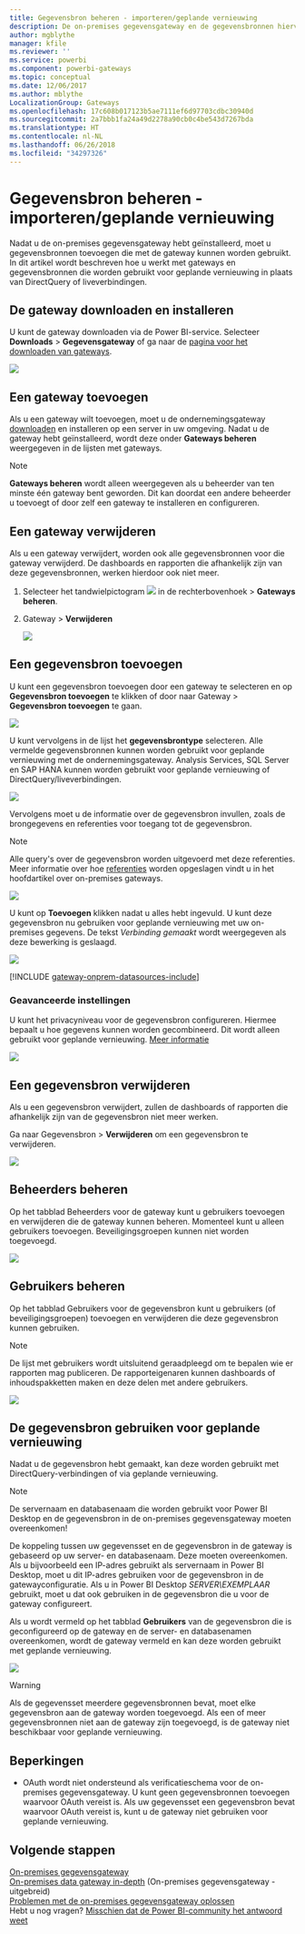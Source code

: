```yaml
---
title: Gegevensbron beheren - importeren/geplande vernieuwing
description: De on-premises gegevensgateway en de gegevensbronnen hiervoor beheren. Dit artikel is specifiek bedoeld voor gegevensbronnen die kunnen worden gebruikt met importeren/geplande vernieuwing.
author: mgblythe
manager: kfile
ms.reviewer: ''
ms.service: powerbi
ms.component: powerbi-gateways
ms.topic: conceptual
ms.date: 12/06/2017
ms.author: mblythe
LocalizationGroup: Gateways
ms.openlocfilehash: 17c608b017123b5ae7111ef6d97703cdbc30940d
ms.sourcegitcommit: 2a7bbb1fa24a49d2278a90cb0c4be543d7267bda
ms.translationtype: HT
ms.contentlocale: nl-NL
ms.lasthandoff: 06/26/2018
ms.locfileid: "34297326"
---
```

# <a name="manage-your-data-source---importscheduled-refresh"></a>Gegevensbron beheren - importeren/geplande vernieuwing
Nadat u de on-premises gegevensgateway hebt geïnstalleerd, moet u gegevensbronnen toevoegen die met de gateway kunnen worden gebruikt. In dit artikel wordt beschreven hoe u werkt met gateways en gegevensbronnen die worden gebruikt voor geplande vernieuwing in plaats van DirectQuery of liveverbindingen.

## <a name="download-and-install-the-gateway"></a>De gateway downloaden en installeren
U kunt de gateway downloaden via de Power BI-service. Selecteer **Downloads** > **Gegevensgateway** of ga naar de [pagina voor het downloaden van gateways](https://go.microsoft.com/fwlink/?LinkId=698861).

![](media/service-gateway-enterprise-manage-scheduled-refresh/powerbi-download-data-gateway.png)

## <a name="add-a-gateway"></a>Een gateway toevoegen
Als u een gateway wilt toevoegen, moet u de ondernemingsgateway [downloaden](https://go.microsoft.com/fwlink/?LinkId=698863) en installeren op een server in uw omgeving. Nadat u de gateway hebt geïnstalleerd, wordt deze onder **Gateways beheren** weergegeven in de lijsten met gateways.

> [!NOTE]
> **Gateways beheren** wordt alleen weergegeven als u beheerder van ten minste één gateway bent geworden. Dit kan doordat een andere beheerder u toevoegt of door zelf een gateway te installeren en configureren.
> 
> 

## <a name="remove-a-gateway"></a>Een gateway verwijderen
Als u een gateway verwijdert, worden ook alle gegevensbronnen voor die gateway verwijderd.  De dashboards en rapporten die afhankelijk zijn van deze gegevensbronnen, werken hierdoor ook niet meer.

1. Selecteer het tandwielpictogram ![](media/service-gateway-enterprise-manage-scheduled-refresh/pbi_gearicon.png) in de rechterbovenhoek > **Gateways beheren**.
2. Gateway > **Verwijderen**
   
   ![](media/service-gateway-enterprise-manage-scheduled-refresh/datasourcesettings7.png)

## <a name="add-a-data-source"></a>Een gegevensbron toevoegen
U kunt een gegevensbron toevoegen door een gateway te selecteren en op **Gegevensbron toevoegen** te klikken of door naar Gateway > **Gegevensbron toevoegen** te gaan.

![](media/service-gateway-enterprise-manage-scheduled-refresh/datasourcesettings1.png)

U kunt vervolgens in de lijst het **gegevensbrontype** selecteren. Alle vermelde gegevensbronnen kunnen worden gebruikt voor geplande vernieuwing met de ondernemingsgateway. Analysis Services, SQL Server en SAP HANA kunnen worden gebruikt voor geplande vernieuwing of DirectQuery/liveverbindingen.

![](media/service-gateway-enterprise-manage-scheduled-refresh/datasourcesettings2.png)

Vervolgens moet u de informatie over de gegevensbron invullen, zoals de brongegevens en referenties voor toegang tot de gegevensbron.

> [!NOTE]
> Alle query's over de gegevensbron worden uitgevoerd met deze referenties. Meer informatie over hoe [referenties](service-gateway-onprem.md#credentials) worden opgeslagen vindt u in het hoofdartikel over on-premises gateways.
> 
> 

![](media/service-gateway-enterprise-manage-scheduled-refresh/datasourcesettings3-oracle.png)

U kunt op **Toevoegen** klikken nadat u alles hebt ingevuld.  U kunt deze gegevensbron nu gebruiken voor geplande vernieuwing met uw on-premises gegevens. De tekst *Verbinding gemaakt* wordt weergegeven als deze bewerking is geslaagd.

![](media/service-gateway-enterprise-manage-scheduled-refresh/datasourcesettings4.png)

<!-- Shared Install steps Include -->
[!INCLUDE [gateway-onprem-datasources-include](./includes/gateway-onprem-datasources-include.md)]

### <a name="advanced-settings"></a>Geavanceerde instellingen
U kunt het privacyniveau voor de gegevensbron configureren. Hiermee bepaalt u hoe gegevens kunnen worden gecombineerd. Dit wordt alleen gebruikt voor geplande vernieuwing. [Meer informatie](https://support.office.com/article/Privacy-levels-Power-Query-CC3EDE4D-359E-4B28-BC72-9BEE7900B540)

![](media/service-gateway-enterprise-manage-scheduled-refresh/datasourcesettings9.png)

## <a name="remove-a-data-source"></a>Een gegevensbron verwijderen
Als u een gegevensbron verwijdert, zullen de dashboards of rapporten die afhankelijk zijn van de gegevensbron niet meer werken.  

Ga naar Gegevensbron > **Verwijderen** om een gegevensbron te verwijderen.

![](media/service-gateway-enterprise-manage-scheduled-refresh/datasourcesettings6.png)

## <a name="manage-administrators"></a>Beheerders beheren
Op het tabblad Beheerders voor de gateway kunt u gebruikers toevoegen en verwijderen die de gateway kunnen beheren. Momenteel kunt u alleen gebruikers toevoegen. Beveiligingsgroepen kunnen niet worden toegevoegd.

![](media/service-gateway-enterprise-manage-scheduled-refresh/datasourcesettings8.png)

## <a name="manage-users"></a>Gebruikers beheren
Op het tabblad Gebruikers voor de gegevensbron kunt u gebruikers (of beveiligingsgroepen) toevoegen en verwijderen die deze gegevensbron kunnen gebruiken.

> [!NOTE]
> De lijst met gebruikers wordt uitsluitend geraadpleegd om te bepalen wie er rapporten mag publiceren. De rapporteigenaren kunnen dashboards of inhoudspakketten maken en deze delen met andere gebruikers.
> 
> 

![](media/service-gateway-enterprise-manage-scheduled-refresh/datasourcesettings5.png)

## <a name="using-the-data-source-for-scheduled-refresh"></a>De gegevensbron gebruiken voor geplande vernieuwing
Nadat u de gegevensbron hebt gemaakt, kan deze worden gebruikt met DirectQuery-verbindingen of via geplande vernieuwing.

> [!NOTE]
> De servernaam en databasenaam die worden gebruikt voor Power BI Desktop en de gegevensbron in de on-premises gegevensgateway moeten overeenkomen!
> 
> 

De koppeling tussen uw gegevensset en de gegevensbron in de gateway is gebaseerd op uw server- en databasenaam. Deze moeten overeenkomen. Als u bijvoorbeeld een IP-adres gebruikt als servernaam in Power BI Desktop, moet u dit IP-adres gebruiken voor de gegevensbron in de gatewayconfiguratie. Als u in Power BI Desktop *SERVER\EXEMPLAAR* gebruikt, moet u dat ook gebruiken in de gegevensbron die u voor de gateway configureert.

Als u wordt vermeld op het tabblad **Gebruikers** van de gegevensbron die is geconfigureerd op de gateway en de server- en databasenamen overeenkomen, wordt de gateway vermeld en kan deze worden gebruikt met geplande vernieuwing.

![](media/service-gateway-enterprise-manage-scheduled-refresh/powerbi-gateway-enterprise-schedule-refresh.png)

> [!WARNING]
> Als de gegevensset meerdere gegevensbronnen bevat, moet elke gegevensbron aan de gateway worden toegevoegd. Als een of meer gegevensbronnen niet aan de gateway zijn toegevoegd, is de gateway niet beschikbaar voor geplande vernieuwing.
> 
> 

## <a name="limitations"></a>Beperkingen
* OAuth wordt niet ondersteund als verificatieschema voor de on-premises gegevensgateway. U kunt geen gegevensbronnen toevoegen waarvoor OAuth vereist is. Als uw gegevensset een gegevensbron bevat waarvoor OAuth vereist is, kunt u de gateway niet gebruiken voor geplande vernieuwing.

## <a name="next-steps"></a>Volgende stappen
[On-premises gegevensgateway](service-gateway-onprem.md)  
[On-premises data gateway in-depth](service-gateway-onprem-indepth.md) (On-premises gegevensgateway - uitgebreid)  
[Problemen met de on-premises gegevensgateway oplossen](service-gateway-onprem-tshoot.md)  
Hebt u nog vragen? [Misschien dat de Power BI-community het antwoord weet](http://community.powerbi.com/)

